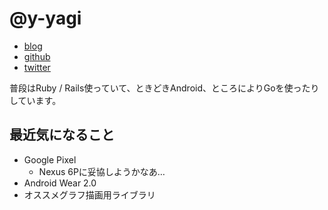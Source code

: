 # @y-yagi

* [blog](http://y-yagi.tumblr.com/)
* [github](https://github.com/y-yagi)
* [twitter](https://twitter.com/y_yagi)

普段はRuby / Rails使っていて、ときどきAndroid、ところによりGoを使ったりしています。

## 最近気になること

* Google Pixel
  * Nexus 6Pに妥協しようかなあ…
* Android Wear 2.0
* オススメグラフ描画用ライブラリ
